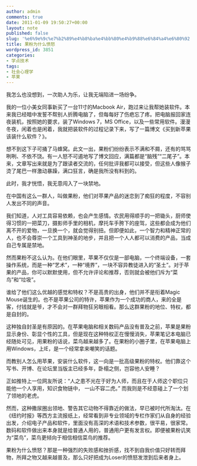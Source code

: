 ```yaml
---
author: admin
comments: true
date: 2011-01-09 19:50:27+00:00
layout: note
published: false
slug: '%e6%9e%9c%e7%b2%89%e4%b8%ba%e4%bb%80%e4%b9%88%e6%84%a4%e6%80%92'
title: 果粉为什么愤怒
wordpress_id: 3851
categories:
- 学点技术
tags:
- 社会心理学
- 苹果
---
```


我怎么也没想到，一次助人为乐，让我无端陷进一场纷争。

我的一位小美女同事新买了一台11寸的Macbook Air，跑过来让我帮她装软件。本来我已经暗中发誓不帮别人折腾电脑了，但每每好了伤疤忘了疼。把电脑报回家连夜装机，按照她的要求，装了Windows 7，MS Office，以及一些常用软件。漫漫冬夜，闲着也是闲着，我就把装软件的过程记录下来，写了一篇博文《买到新苹果该装什么软件？》。

想不到这下子可捅了马蜂窝。此文一出，果粉们纷纷表示不满和不屑，还有的骂骂咧咧、不依不饶。有一人怒不可遏地写了博文回应，满篇都是“脑残”“二尾子”。本来，文章写出来就是为了跟读者交流的，任何批评我都可以接受，但这些人像猴子烫了尾巴一样激动暴躁，满口狂言，确是我所没有料到的。

此时，我才恍悟，我无意闯入了一块禁地。

在中国有这么一群人，叫做果粉，他们对苹果产品的迷恋到了痴狂的程度，不容别人发出不同的声音。

我们知道，人对工具容易依赖，也会产生感情。农民用得顺手的一把锄头，厨师使得习惯的一把菜刀，摄影师手里的相机，摩托车手胯下的座驾，这些都会成为他们离不开的爱物，一旦换一个，就会觉得别扭。但即便如此，一个智力和精神正常的人，也不会尊崇一个工具到神圣的地步，并且把一个人人都可以消费的产品，当成自己专属是禁地。

然而果粉不这么认为。在他们眼里，苹果不仅仅是一部电脑，一个终端设备，一套操作系统，而是一种“艺术”，一种“境界”，一块不容异教徒进入的“圣土”。对于苹果的产品，你可以默默使用，但不允许评论和推荐，否则就会被他们斥为“菜鸟”和“垃圾”。

谁给了他们这么优越的感觉和特权？不是高贵的出身，他们并不是衔着Magic Mouse诞生的。也不是苹果公司的特许，苹果作为一个成功的商人，来的全是客，付钱就是爷，才不会对一群拜物狂另眼相看。那么这群果粉的地位、特权，都是自封的。

这种独自封圣是有原因的。在苹果电脑和相关数码产品没有普及之前，苹果是果粉显示身份、彰显个性的工具，但是现在这种特权正在慢慢消失，苹果笔记本电脑已经随处可见，用果粉的话说，菜鸟越来越多了。在果粉的小圈子里，在苹果电脑上用Windows，上IE，是一个经常拿来嘲笑的话题。

而教别人怎么用苹果，安装什么软件，这一向是一批高级果粉的特权。他们靠这个写书、开博、在论坛里当版主已经多年，卧榻之侧，岂容他人安睡？

正如推特上一位网友所说：“人之患不光在于好为人师，而且在于人师这个职位只能他一个人享用，知识食物链中， 一山不容二虎。” 而我则是不经意碰上了一个划了领地的老虎。

然而，这种撒尿圈出领地、警告其它动物不得靠近的做法，早已被时代所淘汰。在《纽约时报》等西方主流报纸上，经常看到非专业领域的专栏作家们从自身的经验出发，介绍电子产品和软件，里面没有高深的术语和技术参数，很平易，很家常。数码和软件做出来本身就是给普通人用的，普通用户更有发言权。即便被果粉讥笑为“菜鸟”，菜鸟更倾向于相信相信菜鸟的推荐。

果粉为什么愤怒？那是一种强烈的失败感和挫折感，找不到自我价值只好转而拜物，所拜之物又越来越普及，那么只好把成为Loser的愤怒发泄到后来者身上。








